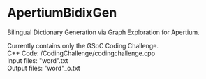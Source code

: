 # ApertiumBidixGen

Bilingual Dictionary Generation via Graph Exploration for Apertium.

Currently contains only the GSoC Coding Challenge.<br>
C++ Code: /CodingChallenge/codingchallenge.cpp<br>
Input files: "word".txt<br>
Output files: "word"_o.txt
